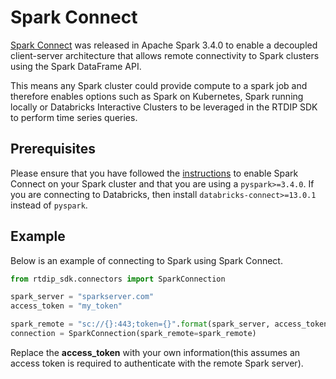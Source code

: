 # Spark Connect

[Spark Connect](https://spark.apache.org/docs/latest/spark-connect-overview.html) was released in Apache Spark 3.4.0 to enable a decoupled client-server architecture that allows remote connectivity to Spark clusters using the Spark DataFrame API.

This means any Spark cluster could provide compute to a spark job and therefore enables options such as Spark on Kubernetes, Spark running locally or Databricks Interactive Clusters to be leveraged in the RTDIP SDK to perform time series queries.

## Prerequisites

Please ensure that you have followed the [instructions](https://spark.apache.org/docs/latest/spark-connect-overview.html#how-to-use-spark-connect) to enable Spark Connect on your Spark cluster and that you are using a `pyspark>=3.4.0`. If you are connecting to Databricks, then install `databricks-connect>=13.0.1` instead of `pyspark`.

## Example

Below is an example of connecting to Spark using Spark Connect.

```python
from rtdip_sdk.connectors import SparkConnection

spark_server = "sparkserver.com"
access_token = "my_token"

spark_remote = "sc://{}:443;token={}".format(spark_server, access_token)
connection = SparkConnection(spark_remote=spark_remote)
```

Replace the **access_token** with your own information(this assumes an access token is required to authenticate with the remote Spark server).
